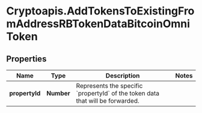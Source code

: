 # Cryptoapis.AddTokensToExistingFromAddressRBTokenDataBitcoinOmniToken

## Properties

Name | Type | Description | Notes
------------ | ------------- | ------------- | -------------
**propertyId** | **Number** | Represents the specific &#x60;propertyId&#x60; of the token data that will be forwarded. | 


